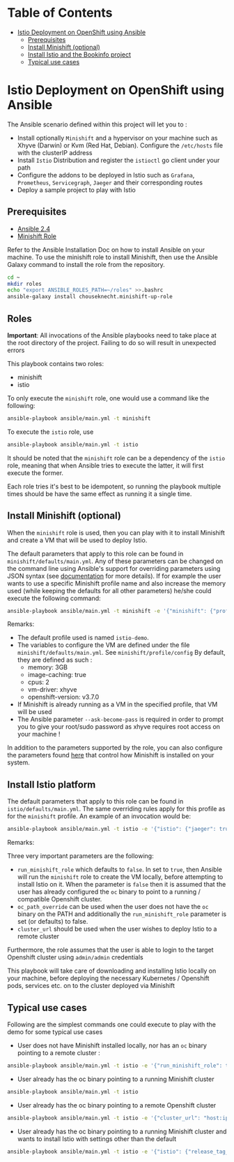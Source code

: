 Table of Contents
=================

   * [Istio Deployment on OpenShift using Ansible](#istio-deployment-on-openshift-using-ansible)
      * [Prerequisites](#prerequisites)
      * [Install Minishift (optional)](#install-minishift-optional)
      * [Install Istio and the Bookinfo project](#install-istio-and-the-bookinfo-project)
      * [Typical use cases](#typical-use-cases)

# Istio Deployment on OpenShift using Ansible

The Ansible scenario defined within this project will let you to : 

- Install optionally `Minishift` and a hypervisor on your machine such as Xhyve (Darwin) or Kvm (Red Hat, Debian). Configure the `/etc/hosts` file with the clusterIP address 
- Install `Istio` Distribution and register the `istioctl` go client under your path
- Configure the addons to be deployed in Istio such as `Grafana`, `Prometheus`, `Servicegraph`, `Jaeger` and their corresponding routes
- Deploy a sample project to play with Istio

## Prerequisites

- [Ansible 2.4](http://docs.ansible.com/ansible/latest/intro_installation.html)
- [Minishift Role](https://docs.ansible.com/ansible-container/openshift/minishift.html)

Refer to the Ansible Installation Doc on how to install Ansible on your machine.
To use the minishift role to install Minishift, then use the
Ansible Galaxy command to install the role from the repository. 

```bash
cd ~
mkdir roles
echo "export ANSIBLE_ROLES_PATH=~/roles" >>.bashrc
ansible-galaxy install chouseknecht.minishift-up-role
```

## Roles

**Important**: All invocations of the Ansible playbooks need to take place at the root directory of the project.
Failing to do so will result in unexpected errors 

This playbook contains two roles:
- minishift
- istio

To only execute the `minishift` role, one would use a command like the following:

 ```bash
 ansible-playbook ansible/main.yml -t minishift
 ```
 
 To execute the `istio` role, use
 
 ```bash
 ansible-playbook ansible/main.yml -t istio
 ```
 
It should be noted that the `minishift` role can be a dependency of the `istio` role, meaning that when Ansible tries to execute the latter,
it will first execute the former.

Each role tries it's best to be idempotent, so running the playbook multiple times should be have the same effect as running it a single time.   

## Install Minishift (optional)

When the `minishift` role is used, then you can play with it to install Minishift and create a VM that will be used to deploy Istio.

The default parameters that apply to this role can be found in `minishift/defaults/main.yml`. 
Any of these parameters can be changed on the command line using Ansible's support for overriding parameters using JSON syntax
(see [documentation](http://docs.ansible.com/ansible/latest/playbooks_variables.html#passing-variables-on-the-command-line) for more details).
If for example the user wants to use a specific Minishift profile name and also increase the memory used (while keeping the defaults for all other parameters)
he/she could execute the following command:

```bash
ansible-playbook ansible/main.yml -t minishift -e '{"minishift": {"profile": {"name": "test", "config": {"memory": "4GB"}}}}'
```

Remarks:


- The default profile used is named `istio-demo`.
- The variables to configure the VM are defined under the file `minishift/defaults/main.yml`. See `minishift/profile/config`
  By default, they are defined as such :
  - memory: 3GB
  - image-caching: true
  - cpus: 2
  - vm-driver: xhyve
  - openshift-version: v3.7.0
- If Minishift is already running as a VM in the specified profile, that VM will be used
- The Ansible parameter `--ask-become-pass` is required in order to prompt you to give your root/sudo password
  as xhyve requires root access on your machine ! 

In addition to the parameters supported by the role, you can also configure the parameters found [here](https://github.com/chouseknecht/minishift-up-role/blob/v1.0.11/defaults/main.yml)
that control how Minishift is installed on your system. 

## Install Istio platform

The default parameters that apply to this role can be found in `istio/defaults/main.yml`. The same overriding rules apply for this profile as for the `minishift` profile.
An example of an invocation would be:
```bash
ansible-playbook ansible/main.yml -t istio -e '{"istio": {"jaeger": true}}'
```

Remarks:

Three very important parameters are the following:
- `run_minishift_role` which defaults to `false`. In set to `true`, then Ansible will run the
`minishift` role to create the VM locally, before attempting to install Istio on it. When the parameter is `false` then 
it is assumed that the user has already configured the `oc` binary to point to a running / compatible Openshift cluster.
- `oc_path_override` can be used when the user does not have the `oc` binary on the PATH and additionally the 
`run_minishift_role` parameter is set (or defaults) to false.
- `cluster_url` should be used when the user wishes to deploy Istio to a remote cluster

Furthermore, the role assumes that the user is able to login to the target Openshift cluster using `admin/admin` credentials

This playbook will take care of downloading and installing Istio locally on your machine, before deploying the necessary Kubernetes / Openshift
pods, services etc. on to the cluster deployed via Minishift

## Typical use cases

Following are the simplest commands one could execute to play with the demo for some typical use cases

- User does not have Minishift installed locally, nor has an `oc` binary pointing to a remote cluster :
```bash
ansible-playbook ansible/main.yml -t istio -e '{"run_minishift_role": true}'
```

- User already has the oc binary pointing to a running Minishift cluster
```bash
ansible-playbook ansible/main.yml -t istio
```

- User already has the oc binary pointing to a remote Openshift cluster
```bash
ansible-playbook ansible/main.yml -t istio -e '{"cluster_url": "host:ip"}'
```

- User already has the oc binary pointing to a running Minishift cluster and wants to install Istio with settings other than the default
```bash
ansible-playbook ansible/main.yml -t istio -e '{"istio": {"release_tag_name": "0.4.0", "auth": true, "jaeger": true}}'
```